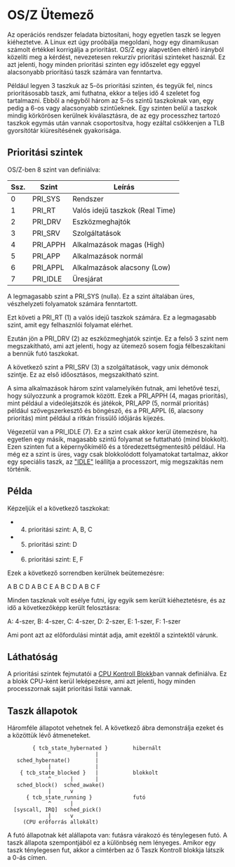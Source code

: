 OS/Z Ütemező
============

Az operációs rendszer feladata biztosítani, hogy egyetlen taszk se legyen kiéheztetve. A Linux ezt úgy proóbálja
megoldani, hogy egy dinamikusan számolt értékkel korrigálja a prioritást. OS/Z egy alapvetően eltérő irányból
közelíti meg a kérdést, nevezetesen rekurzív prioritási szinteket használ. Ez azt jelenti, hogy minden prioritási
szinten egy időszelet egy eggyel alacsonyabb prioritású taszk számára van fenntartva.

Például legyen 3 taszkuk az 5-ös prioritási szinten, és tegyük fel, nincs prioritásosabb taszk, ami futhatna, ekkor
a teljes idő 4 szeletet fog tartalmazni. Ebből a négyből három az 5-ös szintű taszkoknak van, egy pedig a 6-os vagy
alacsonyabb szintűeknek. Egy szinten belül a taszkok mindig körkörösen kerülnek kiválasztásra, de az egy processzhez
tartozó taszkok egymás után vannak csoportosítva, hogy ezáltal csökkenjen a TLB gyorsítótár kiüresítésének gyakorisága.

Prioritási szintek
------------------

OS/Z-ben 8 szint van definiálva:

| Ssz. | Szint    | Leírás |
| ---- | -------- | ----------- |
|    0 | PRI_SYS  | Rendszer |
|    1 | PRI_RT   | Valós idejű taszkok (Real Time) |
|    2 | PRI_DRV  | Eszközmeghajtók |
|    3 | PRI_SRV  | Szolgáltatások |
|    4 | PRI_APPH | Alkalmazások magas (High) |
|    5 | PRI_APP  | Alkalmazások normál |
|    6 | PRI_APPL | Alkalmazások alacsony (Low) |
|    7 | PRI_IDLE | Üresjárat |

A legmagasabb szint a PRI_SYS (nulla). Ez a szint általában üres, vészhelyzeti folyamatok számára fenntartott.

Ezt követi a PRI_RT (1) a valós idejű taszkok számára. Ez a legmagasabb szint, amit egy felhasznlói folyamat elérhet.

Ezután jön a PRI_DRV (2) az eszközmeghjatók szintje. Ez a felső 3 szint nem megszakítható, ami azt jelenti, hogy az
ütemező sosem fogja félbeszakítani a bennük futó taszkokat.

A következő szint a PRI_SRV (3) a szolgáltatások, vagy unix démonok szintje. Ez az első időosztásos, megszakítható szint.

A sima alkalmazások három szint valamelyikén futnak, ami lehetővé teszi, hogy súlyozzunk a programok között. Ezek a
PRI_APPH (4, magas prioritás), mint például a videólejátszók és játékok, PRI_APP (5, normál prioritás) például
szövegszerkesztő és böngésző, és a PRI_APPL (6, alacsony prioritás) mint például a ritkán frissülő időjárás kijezés.

Végezetül van a PRI_IDLE (7). Ez a szint csak akkor kerül ütemezésre, ha egyetlen egy másik, magasabb szintű folyamat
se futtatható (mind blokkolt). Ezen szinten fut a képernyőkímélő és a töredezettségmentesítő például. Ha még ez a szint is
üres, vagy csak blokkolódott folyamatokat tartalmaz, akkor egy speciális taszk, az
["IDLE"](https://gitlab.com/bztsrc/osz/tree/master/src/core/x86_64/platform.S) leállítja a processzort, míg megszakítás nem történik.

Példa
-----

Képzeljük el a következő taszkokat:

 - 4. prioritási szint: A, B, C
 - 5. prioritási szint: D
 - 6. prioritási szint: E, F

Ezek a következő sorrendben kerülnek beütemezésre:

 A B C D A B C E A B C D A B C F

Minden taszknak volt esélye futni, így egyik sem került kiéheztetésre, és az idő a következőképp került felosztásra:

 A: 4-szer,
 B: 4-szer,
 C: 4-szer,
 D: 2-szer,
 E: 1-szer,
 F: 1-szer

Ami pont azt az előfordulási mintát adja, amit ezektől a szintektől várunk.

Láthatóság
----------

A prioritási szintek fejmutatói a [CPU Kontroll Blokk](https://gitlab.com/bztsrc/osz/tree/master/src/core/x86_64/ccb.h)ban vannak
definiálva. Ez a blokk CPU-ként kerül leképezésre, ami azt jelenti, hogy minden processzornak saját prioritási listái vannak.

Taszk állapotok
---------------

Háromféle állapotot vehetnek fel. A következő ábra demonstrálja ezeket és a közöttük lévő átmeneteket.

```
        { tcb_state_hybernated }        hibernált
             ^              |
   sched_hybernate()        |
             |              |
    { tcb_state_blocked }   |           blokkolt
             ^      |       |
   sched_block()  sched_awake()
             |      v
      { tcb_state_running }             futó
             ^      |
  [syscall, IRQ]  sched_pick()
             |      v
     (CPU erőforrás allokált)
```
A futó állapotnak két alállapota van: futásra várakozó és ténylegesen futó. A taszk állapota szempontjából ez a különbség nem
lényeges. Amikor egy taszk ténylegesen fut, akkor a címtérben az ő Taszk Kontroll blokkja látszik a 0-ás címen.
